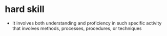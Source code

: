 # hard skill
- It involves both understanding and proficiency in such specific activity that involves methods, processes, procedures, or techniques
